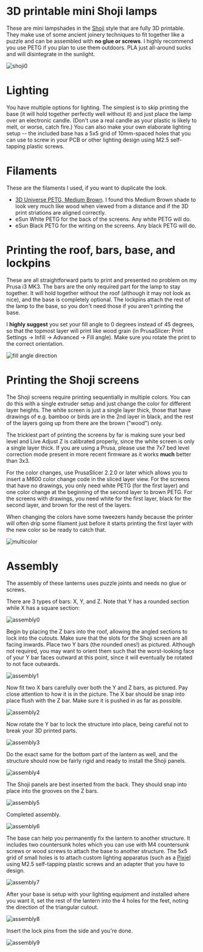 # 3D printable mini Shoji lamps

These are mini lampshades in the [Shoji](https://en.wikipedia.org/wiki/Shoji) style that are fully 3D printable. They make use of some ancient joinery techniques to fit together like a puzzle and can be assembled with **no glue or screws**. I highly recommend you use PETG if you plan to use them outdoors. PLA just all-around sucks and will disintegrate in the sunlight.

![shoji0](/images/shoji0.jpg?raw=true "shoji0")

# Lighting

You have multiple options for lighting. The simplest is to skip printing the base (it will hold together perfectly well without it) and just place the lamp over an electronic candle. (Don't use a real candle as your plastic is likely to melt, or worse, catch fire.) You can also make your own elaborate lighting setup -- the included base has a 5x5 grid of 10mm-spaced holes that you can use to screw in your PCB or other lighting design using M2.5 self-tapping plastic screws.

# Filaments

These are the filaments I used, if you want to duplicate the look.

* [3D Universe PETG, Medium Brown](https://shop3duniverse.com/products/3d-universe-petg-filament-1-75mm-750g). I found this Medium Brown shade to look very much like wood when viewed from a distance and if the 3D print striations are aligned correctly.
* eSun White PETG for the back of the screens. Any white PETG will do.
* eSun Black PETG for the writing on the screens. Any black PETG will do.

# Printing the roof, bars, base, and lockpins

These are all straightforward parts to print and presented no problem on my Prusa i3 MK3. The bars are the only required part for the lamp to stay together. It will hold together without the roof (although it may not look as nice), and the base is completely optional. The lockpins attach the rest of the lamp to the base, so you don't need those if you aren't printing the base.

I **highly suggest** you set your fill angle to 0 degrees instead of 45 degrees, so that the topmost layer will print like wood grain (in PrusaSlicer: Print Settings -> Infill -> Advanced -> Fill angle). Make sure you rotate the print to the correct orientation.

![fill angle direction](/images/fillangledirection-goodbad.png?raw=true "fill angle direction")

# Printing the Shoji screens

The Shoji screens require printing sequentially in multiple colors. You can do this with a single extruder setup and just change the color for different layer heights. The white screen is just a single layer thick, those that have drawings of e.g. bamboo or birds are in the 2nd layer in black, and the rest of the layers going up from there are the brown ("wood") only.

The trickiest part of printing the screens by far is making sure your bed level and Live Adjust Z is calibrated properly, since the white screen is only a single layer thick. If you are using a Prusa, please use the 7x7 bed level correction mode present in more recent firmware as it works **much** better than 3x3.

For the color changes, use PrusaSlicer 2.2.0 or later which allows you to insert a M600 color change code in the sliced layer view. For the screens that have no drawings, you only need white PETG (for the first layer) and one color change at the beginning of the second layer to brown PETG. For the screens with drawings, you need white for the first layer, black for the second layer, and brown for the rest of the layers.

When changing the colors have some tweezers handy because the printer will often drip some filament just before it starts printing the first layer with the new color so be ready to catch that.

![multicolor](/images/multicolor.png?raw=true "multicolor")

# Assembly

The assembly of these lanterns uses puzzle joints and needs no glue or screws.

There are 3 types of bars: X, Y, and Z. Note that Y has a rounded section while X has a square section:

![assembly0](/images/assembly0.jpg?raw=true "assembly0")

Begin by placing the Z bars into the roof, allowing the angled sections to lock into the cutouts. Make sure that the slots for the Shoji screen are all facing inwards. Place two Y bars (the rounded ones!) as pictured. Although not required, you may want to orient them such that the worst-looking face of your Y bar faces outward at this point, since it will eventually be rotated to not face outwards.

![assembly1](/images/assembly1.jpg?raw=true "assembly1")

Now fit two X bars carefully over both the Y and Z bars, as pictured. Pay close attention to how it is in the picture. The X bar should be snap into place flush with the Z bar. Make sure it is pushed in as far as possible.

![assembly2](/images/assembly2.jpg?raw=true "assembly2")

Now rotate the Y bar to lock the structure into place, being careful not to break your 3D printed parts.

![assembly3](/images/assembly3.jpg?raw=true "assembly3")

Do the exact same for the bottom part of the lantern as well, and the structure should now be fairly rigid and ready to install the Shoji panels.

![assembly4](/images/assembly4.jpg?raw=true "assembly4")

The Shoji panels are best inserted from the back. They should snap into place into the grooves on the Z bars.

![assembly5](/images/assembly5.jpg?raw=true "assembly5")

Completed assembly.

![assembly6](/images/assembly6.jpg?raw=true "assembly6")

The base can help you permanently fix the lantern to another structure. It includes two countersunk holes which you can use with M4 countersunk screws or wood screws to attach the base to another structure. The 5x5 grid of small holes is to attach custom lighting apparatus (such as a [Pixie](https://www.adafruit.com/product/2741?gclid=CjwKCAjw8pH3BRAXEiwA1pvMsWrrwynTwiJuy8XR8M9QZYSmhQSH30A35Pn7ieYhhXJjsoTgRMlOdBoCGucQAvD_BwE)) using M2.5 self-tapping plastic screws and an adapter that you have to design.

![assembly7](/images/assembly7.jpg?raw=true "assembly7")

After your base is setup with your lighting equipment and installed where you want it, set the rest of the lantern into the 4 holes for the feet, noting the direction of the triangular cutout.

![assembly8](/images/assembly8.jpg?raw=true "assembly8")

Insert the lock pins from the side and you're done.

![assembly9](/images/assembly9.jpg?raw=true "assembly9")

